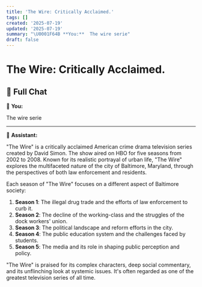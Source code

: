 ```yaml
---
title: 'The Wire: Critically Acclaimed.'
tags: []
created: '2025-07-19'
updated: '2025-07-19'
summary: "\U0001F64B **You:**  The wire serie"
draft: false
---
```


# The Wire: Critically Acclaimed.

## 🧠 Full Chat

🙋 **You:**

The wire serie

---

🤖 **Assistant:**

"The Wire" is a critically acclaimed American crime drama television series created by David Simon. The show aired on HBO for five seasons from 2002 to 2008. Known for its realistic portrayal of urban life, "The Wire" explores the multifaceted nature of the city of Baltimore, Maryland, through the perspectives of both law enforcement and residents.

Each season of "The Wire" focuses on a different aspect of Baltimore society:

1. **Season 1**: The illegal drug trade and the efforts of law enforcement to curb it.
2. **Season 2**: The decline of the working-class and the struggles of the dock workers' union.
3. **Season 3**: The political landscape and reform efforts in the city.
4. **Season 4**: The public education system and the challenges faced by students.
5. **Season 5**: The media and its role in shaping public perception and policy.

"The Wire" is praised for its complex characters, deep social commentary, and its unflinching look at systemic issues. It's often regarded as one of the greatest television series of all time.